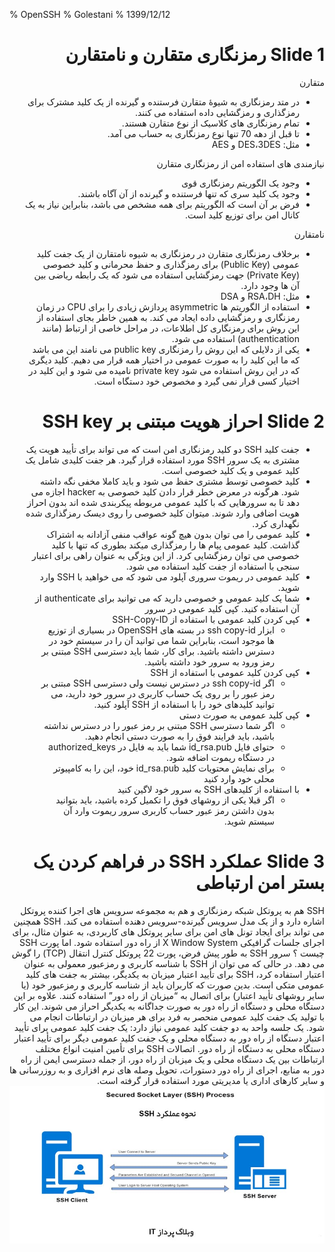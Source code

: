 % OpenSSH
% Golestani
% 1399/12/12

<div dir="rtl">

# Slide 1 رمزنگاری متقارن و نامتقارن

متقارن
* در متد رمزنگاری به شیوۀ متقارن فرستنده و گیرنده از یک کلید مشترک برای رمزگذاری و رمزگشایی داده استفاده می کنند.
* تمام رمزنگاری های کلاسیک از نوع متقارن هستند.
* تا قبل از دهه 70 تنها نوع رمزنگاری به حساب می آمد.
* مثل: DES،3DES و AES

نیازمندی های استفاده امن از رمزنگاری متقارن
* وجود یک الگوریتم رمزنگاری قوی
* وجود یک کلید سری که تنها فرستنده و گیرنده از آن آگاه باشند.
* فرض بر آن است که الگوریتم برای همه مشخص می باشد، بنابراین نیاز به یک کانال امن برای توزیع کلید است.

نامتقارن
* برخلاف رمزنگاری متقارن در رمزنگاری به شیوه نامتقارن از یک جفت کلید عمومی (Public Key) برای رمزگذاری و حفظ محرمانی و کلید خصوصی (Private Key) جهت رمزگشایی استفاده می‌ شود که یک رابطه ریاضی بین آن ها وجود دارد.
* مثل: RSA،DH و DSA
* استفاده از الگوریتم ها asymmetric پردازش زیادی را برای CPU در زمان رمزنگاری و رمزگشایی داده ایجاد می کند. به همین خاطر بجای استفاده از این روش برای رمزنگاری کل اطلاعات، در مراحل خاصی از ارتباط (مانند authentication) استفاده می شود.
* یکی از دلایلی که این روش را رمزنگاری public key می نامند این می باشد که ما این کلید را به صورت عمومی در اختیار همه قرار می دهیم. کلید دیگری که در این روش استفاده می شود private key نامیده می شود و این کلید در اختیار کسی قرار نمی گیرد و مخصوص خود دستگاه است.

# Slide 2 احراز هویت مبتنی بر SSH key

* جفت کلید SSH دو کلید رمزنگاری امن است که می تواند برای تأیید هویت یک مشتری به یک سرور SSH مورد استفاده قرار گیرد. هر جفت کلیدی شامل یک کلید عمومی و یک کلید خصوصی است.
* کلید خصوصی توسط مشتری حفظ می شود و باید کاملا مخفی نگه داشته شود. هرگونه در معرض خطر قرار دادن کلید خصوصی به hacker اجازه می دهد تا به سرورهایی که با کلید عمومی مربوطه پیکربندی شده اند بدون احراز هویت اضافی وارد شوند. میتوان کلید خصوصی را روی دیسک رمزگذاری شده نگهداری کرد.
* کلید عمومی را می توان بدون هیچ گونه عواقب منفی آزادانه به اشتراک گذاشت. کلید عمومی پیام ها را رمزگذاری میکند بطوری که تنها با کلید خصوصی می توان رمزگشایی کرد. از این ویژگی به عنوان راهی برای اعتبار سنجی با استفاده از جفت کلید استفاده می شود.
* کلید عمومی در ریموت سروری آپلود می شود که می خواهید با SSH وارد شوید.
* شما یک کلید عمومی و خصوصی دارید که می توانید برای authenticate از آن استفاده کنید.
کپی کلید عمومی در سرور
* کپی کردن کلید عمومی با استفاده از SSH-Copy-ID
	* ابزار ssh copy-id در بسته های OpenSSH در بسیاری از توزیع ها موجود است، بنابراین شما می توانید آن را در سیستم خود در دسترس داشته باشید. برای کار، شما باید دسترسی SSH مبتنی بر رمز ورود به سرور خود داشته باشید.
* کپی کردن کلید عمومی با استفاده از SSH
	* اگر ssh copy-id در دسترس نیست ولی دسترسی SSH مبتنی بر رمز عبور را بر روی یک حساب کاربری در سرور خود دارید، می توانید کلیدهای خود را با استفاده از SSH آپلود کنید.
* کپی کلید عمومی به صورت دستی
	* اگر شما دسترسی SSH مبتنی بر رمز عبور را در دسترس نداشته باشید، باید فرایند فوق را به صورت دستی انجام دهید.
	* حتوای فایل id_rsa.pub شما باید به فایل در authorized_keys در دستگاه ریموت اضافه شود.
	* برای نمایش محتویات کلید id_rsa.pub خود، این را به کامپیوتر محلی خود وارد کنید
* با استفاده از کلیدهای SSH به سرور خود لاگین کنید
	* اگر قبلا یکی از روشهای فوق را تکمیل کرده باشید، باید بتوانید بدون داشتن رمز عبور حساب کاربری سرور ریموت وارد آن سیستم شوید.
	
# Slide 3 عملکرد SSH در فراهم کردن یک بستر امن ارتباطی

SSH هم به پروتکل شبکه رمزنگاری و هم به مجموعه سرویس های اجرا کننده پروتکل اشاره دارد و از یک مدل سرویس گیرنده-سرویس دهنده استفاده می کند. SSH همچنین می تواند برای ایجاد تونل های امن برای سایر پروتکل های کاربردی، به عنوان مثال، برای اجرای جلسات گرافیکی X Window System از راه دور استفاده شود. اما پورت SSH چیست ؟ سرور SSH به طور پیش فرض، پورت 22 پروتکل کنترل انتقال (TCP) را گوش می دهد.
در حالی که می توان از SSH با شناسه کاربری و رمزعبور معمولی به عنوان اعتبار استفاده کرد، SSH برای تأیید اعتبار میزبان به یکدیگر، بیشتر به جفت های کلید عمومی متکی است. بدین صورت که کاربران باید از شناسه کاربری و رمزعبور خود (یا سایر روشهای تأیید اعتبار) برای اتصال به “میزبان از راه دور” استفاده کنند. علاوه بر این دستگاه محلی و دستگاه از راه دور به صورت جداگانه به یکدیگر احراز می شوند. این کار با تولید یک جفت کلید عمومی منحصر به فرد برای هر میزبان در ارتباطات انجام می شود. یک جلسه واحد به دو جفت کلید عمومی نیاز دارد: یک جفت کلید عمومی برای تأیید اعتبار دستگاه از راه دور به دستگاه محلی و یک جفت کلید عمومی دیگر برای تأیید اعتبار دستگاه محلی به دستگاه از راه دور.
اتصالات SSH برای تأمین امنیت انواع مختلف ارتباطات بین یک دستگاه محلی و یک میزبان از راه دور، از جمله دسترسی ایمن از راه دور به منابع، اجرای از راه دور دستورات، تحویل وصله های نرم افزاری و به روزرسانی ها و سایر کارهای اداری یا مدیریتی مورد استفاده قرار گرفته است.
<img src="a.jpg" alt="Minion">

</div>